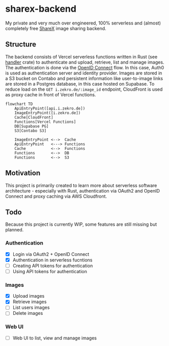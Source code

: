 # sharex-backend

My private and very much over engineered, 100% serverless and (almost) completely free [ShareX](https://getsharex.com) image sharing backend.

## Structure

The backend consists of Vercel serverless functions written in Rust (see [handler](handler/) crate) to authenticate and upload, retrieve, list and manage images. The authentication is done via the [OpenID Connect](https://openid.net/connect) flow. In this case, Auth0 is used as authentication server and identity provider. Images are stored in a S3 bucket on Contabo and persistent information like user-to-image links are stored in a Postgres database, in this case hosted on Supabase. To reduce load on the `GET i.zekro.de/:image_id` endpoint, CloudFront is used as proxy cache in front of Vercel functions.

```mermaid
flowchart TD
    ApiEntryPoint([api.i.zekro.de])
    ImageEntryPoint([i.zekro.de])
    Cache[CloudFront]
    Functions[Vercel Functions]
    DB[Supabase PG]
    S3[Contabo S3]

    ImageEntryPoint <-->  Cache
    ApiEntryPoint   <---> Functions
    Cache           <-->  Functions
    Functions       <-->  DB
    Functions       <-->  S3
```

## Motivation

This project is primarily created to learn more about serverless software architecture - especially with Rust, authentication via OAuth2 and OpenID Connect and proxy caching via AWS Cloudfront.

## Todo

Because this project is currently WIP, some features are still missing but planned.

### Authentication

- [x] Login via OAuth2 + OpenID Connect
- [x] Authentication in serverless fucntions
- [ ] Creating API tokens for authentication
- [ ] Using API tokens for authentication

### Images

- [x] Upload images
- [x] Retrieve images
- [ ] List users images
- [ ] Delete images

### Web UI

- [ ] Web UI to list, view and manage images